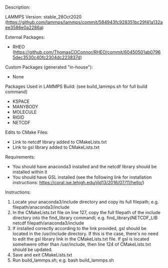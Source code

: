 Description: 

LAMMPS Version: stable_28Oct2020 (https://github.com/lammps/lammps/commit/584943fc928351bc29f41a132aee3586e0a2286a)

External Packages:
- RHEO (https://github.com/ThomasCOConnor/RHEO/commit/60450501ab07965dec3530c40fc2304dc223837d)

Custom Packages (generated "in-house"):
- None

Packages Used in LAMMPS Build:
(see build_lammps.sh for full build command)
- KSPACE
- MANYBODY
- MOLECULE
- RIGID
- NETCDF

Edits to CMake Files:
- Link to netcdf library added to CMakeLists.txt
- Link to gsl library added to CMakeLists.txt

Requirements:
- You should have anaconda3 installed and the netcdf library should be installed within it
- You should have GSL installed (see the following link for installation instructions: https://coral.ise.lehigh.edu/jild13/2016/07/11/hello/)

Instructions:
1. Locate your anaconda3/include directory and copy its full filepath; e.g. filepath/anaconda3/include
2. In the CMakeLists.txt file on line 127, copy the full filepath of the include directory into the find_library commandl; e.g. find_library(NETCDF_LIB netcdf filepath/anaconda3/include
3. If installed correctly according to the link provided, gsl should be located in the /usr/include directory. If this is the case, there's no need to edit the gsl library link in the CMakeLists.txt file. If gsl is located somehwere other than /usr/include, then line 124 of CMakeLists.txt should be updated.
3. Save and exit CMakeLists.txt
4. Run build_lammps.sh; e.g. bash build_lammps.sh